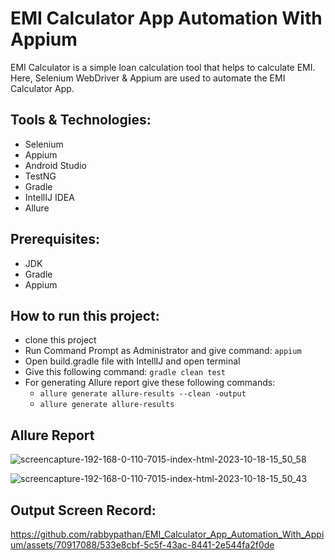 # EMI Calculator App Automation With Appium
EMI Calculator is a simple loan calculation tool that helps to calculate EMI. Here, Selenium WebDriver & Appium are used to automate the EMI Calculator App.

## Tools & Technologies:
- Selenium
- Appium
- Android Studio
- TestNG
- Gradle
- IntellIJ IDEA
- Allure

## Prerequisites:
- JDK
- Gradle
- Appium

## How to run this project:
- clone this project
- Run Command Prompt as Administrator and give command: ```appium```
- Open build.gradle file with IntellIJ and open terminal
- Give this following command: ```gradle clean test```
- For generating Allure report give these following commands: 
  - ```allure generate allure-results --clean -output```
  - ```allure generate allure-results```

## Allure Report
![screencapture-192-168-0-110-7015-index-html-2023-10-18-15_50_58](https://github.com/rabbypathan/EMI_Calculator_App_Automation_With_Appium/assets/70917088/73a08ac6-b124-48eb-8dc6-626f7c90572b)

![screencapture-192-168-0-110-7015-index-html-2023-10-18-15_50_43](https://github.com/rabbypathan/EMI_Calculator_App_Automation_With_Appium/assets/70917088/d8328842-6fc3-4141-baa3-85265ce2b09a)

## Output Screen Record:
https://github.com/rabbypathan/EMI_Calculator_App_Automation_With_Appium/assets/70917088/533e8cbf-5c5f-43ac-8441-2e544fa2f0de




